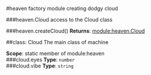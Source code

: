 <a name="module_heaven"></a>
#heaven
factory module creating dodgy cloud

  
<a name="module_heaven.Cloud"></a>
###heaven.Cloud
access to the Cloud class

  
<a name="module_heaven.createCloud"></a>
###heaven.createCloud()
**Returns**: [module:heaven.Cloud](module_heaven.Cloud)  
<a name="module_heaven.Cloud"></a>

##class: Cloud
The main class of machine

**Scope**: static member of module:heaven  
<a name="module_heaven.Cloud#eyes"></a>
###cloud.eyes
**Type**: `number`  
<a name="module_heaven.Cloud#vibe"></a>
###cloud.vibe
**Type**: `string`  
